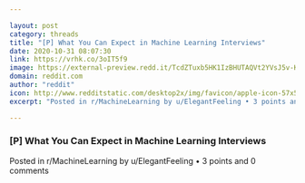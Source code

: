 ```yaml
---

layout: post
category: threads
title: "[P] What You Can Expect in Machine Learning Interviews"
date: 2020-10-31 08:07:30
link: https://vrhk.co/3oIT5f9
image: https://external-preview.redd.it/TcdZTuxb5HK1IzBHUTAQVt2YVsJ5v-KFcAnlBd8ggj0.jpg?width=1000&height=523.560209424&auto=webp&crop=1000:523.560209424,smart&s=5b870afed6465d83c2a1bf8a29cf1f6dba8ff891
domain: reddit.com
author: "reddit"
icon: http://www.redditstatic.com/desktop2x/img/favicon/apple-icon-57x57.png
excerpt: "Posted in r/MachineLearning by u/ElegantFeeling • 3 points and 0 comments"

---
```


### [P] What You Can Expect in Machine Learning Interviews

Posted in r/MachineLearning by u/ElegantFeeling • 3 points and 0 comments